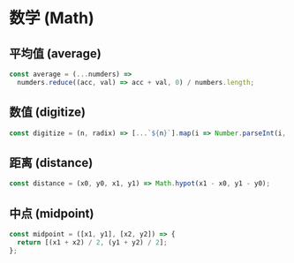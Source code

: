 # 数学 (Math)

## 平均值 (average)

```js
const average = (...numders) =>
  numders.reduce((acc, val) => acc + val, 0) / numbers.length;
```

## 数值 (digitize)

```js
const digitize = (n, radix) => [...`${n}`].map(i => Number.parseInt(i, radix));
```

## 距离 (distance)

```js
const distance = (x0, y0, x1, y1) => Math.hypot(x1 - x0, y1 - y0);
```

## 中点 (midpoint)

```js
const midpoint = ([x1, y1], [x2, y2]) => {
  return [(x1 + x2) / 2, (y1 + y2) / 2];
};
```
